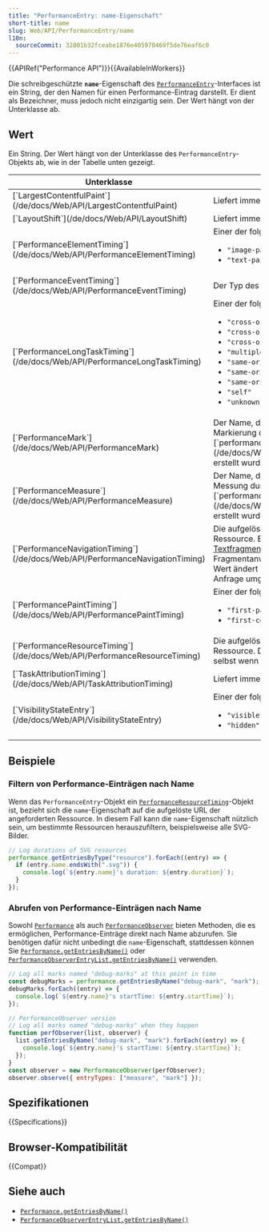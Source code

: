 ```yaml
---
title: "PerformanceEntry: name-Eigenschaft"
short-title: name
slug: Web/API/PerformanceEntry/name
l10n:
  sourceCommit: 32801b32fceabe1876e405970469f5de76eaf6c0
---
```


{{APIRef("Performance API")}}{{AvailableInWorkers}}

Die schreibgeschützte **`name`**-Eigenschaft des [`PerformanceEntry`](/de/docs/Web/API/PerformanceEntry)-Interfaces ist ein String, der den Namen für einen Performance-Eintrag darstellt. Er dient als Bezeichner, muss jedoch nicht einzigartig sein. Der Wert hängt von der Unterklasse ab.

## Wert

Ein String. Der Wert hängt von der Unterklasse des `PerformanceEntry`-Objekts ab, wie in der Tabelle unten gezeigt.

<table class="no-markdown">
  <thead>
    <tr>
      <th scope="col">Unterklasse</th>
      <th scope="col">Wert</th>
    </tr>
  </thead>
  <tbody>
    <tr>
      <td>[`LargestContentfulPaint`](/de/docs/Web/API/LargestContentfulPaint)</td>
      <td>Liefert immer einen leeren String zurück.</td>
    </tr>
    <tr>
      <td>[`LayoutShift`](/de/docs/Web/API/LayoutShift)</td>
      <td>Liefert immer <code>"layout-shift"</code> zurück.</td>
    </tr>
    <tr>
      <td>[`PerformanceElementTiming`](/de/docs/Web/API/PerformanceElementTiming)</td>
      <td>Einer der folgenden Strings:
        <ul>
          <li><code>"image-paint"</code></li>
          <li><code>"text-paint"</code></li>
        </ul>
      </td>
    </tr>
    <tr>
      <td>[`PerformanceEventTiming`](/de/docs/Web/API/PerformanceEventTiming)</td>
      <td>Der Typ des zugehörigen Ereignisses.</td>
    </tr>
    <tr>
      <td>[`PerformanceLongTaskTiming`](/de/docs/Web/API/PerformanceLongTaskTiming)</td>
      <td>Einer der folgenden Strings:
        <ul>
          <li><code>"cross-origin-ancestor"</code></li>
          <li><code>"cross-origin-descendant"</code></li>
          <li><code>"cross-origin-unreachable"</code></li>
          <li><code>"multiple-contexts"</code></li>
          <li><code>"same-origin-ancestor"</code></li>
          <li><code>"same-origin-descendant"</code></li>
          <li><code>"same-origin"</code></li>
          <li><code>"self"</code></li>
          <li><code>"unknown"</code></li>
        </ul>
      </td>
    </tr>
    <tr>
      <td>[`PerformanceMark`](/de/docs/Web/API/PerformanceMark)</td>
      <td>
        Der Name, der verwendet wurde, als die Markierung durch den Aufruf von
        [`performance.mark()`](/de/docs/Web/API/Performance/mark) erstellt wurde.
      </td>
    </tr>
    <tr>
      <td>[`PerformanceMeasure`](/de/docs/Web/API/PerformanceMeasure)</td>
      <td>
        Der Name, der verwendet wurde, als die Messung durch den Aufruf von
        [`performance.measure()`](/de/docs/Web/API/Performance/measure) erstellt wurde.
      </td>
    </tr>
    <tr>
      <td>[`PerformanceNavigationTiming`](/de/docs/Web/API/PerformanceNavigationTiming)</td>
      <td>Die aufgelöste URL der angeforderten Ressource.
      Beachten Sie, dass dies alle <a href="/de/docs/Web/URI/Fragment/Text_fragments">Textfragmente</a> oder andere Fragmentanweisungen ausschließt.
      Der Wert ändert sich nicht, selbst wenn die Anfrage umgeleitet wird.
      </td>
    </tr>
    <tr>
      <td>[`PerformancePaintTiming`](/de/docs/Web/API/PerformancePaintTiming)</td>
      <td>Einer der folgenden Strings:
        <ul>
          <li><code>"first-paint"</code></li>
          <li><code>"first-contentful-paint"</code></li>
        </ul>
      </td>
    </tr>
    <tr>
      <td>[`PerformanceResourceTiming`](/de/docs/Web/API/PerformanceResourceTiming)</td>
      <td>Die aufgelöste URL der angeforderten Ressource. Dieser Wert ändert sich nicht, selbst wenn die Anfrage umgeleitet wird.</td>
    </tr>
    <tr>
      <td>[`TaskAttributionTiming`](/de/docs/Web/API/TaskAttributionTiming)</td>
      <td>Liefert immer <code>"unknown"</code> zurück.</td>
    </tr>
    <tr>
      <td>[`VisibilityStateEntry`](/de/docs/Web/API/VisibilityStateEntry)</td>
      <td>Einer der folgenden Strings:
        <ul>
          <li><code>"visible"</code></li>
          <li><code>"hidden"</code></li>
        </ul>
      </td>
    </tr>
  </tbody>
</table>

## Beispiele

### Filtern von Performance-Einträgen nach Name

Wenn das `PerformanceEntry`-Objekt ein [`PerformanceResourceTiming`](/de/docs/Web/API/PerformanceResourceTiming)-Objekt ist, bezieht sich die `name`-Eigenschaft auf die aufgelöste URL der angeforderten Ressource.
In diesem Fall kann die `name`-Eigenschaft nützlich sein, um bestimmte Ressourcen herauszufiltern, beispielsweise alle SVG-Bilder.

```js
// Log durations of SVG resources
performance.getEntriesByType("resource").forEach((entry) => {
  if (entry.name.endsWith(".svg")) {
    console.log(`${entry.name}'s duration: ${entry.duration}`);
  }
});
```

### Abrufen von Performance-Einträgen nach Name

Sowohl [`Performance`](/de/docs/Web/API/Performance) als auch [`PerformanceObserver`](/de/docs/Web/API/PerformanceObserver) bieten Methoden, die es ermöglichen, Performance-Einträge direkt nach Name abzurufen. Sie benötigen dafür nicht unbedingt die `name`-Eigenschaft, stattdessen können Sie [`Performance.getEntriesByName()`](/de/docs/Web/API/Performance/getEntriesByName) oder [`PerformanceObserverEntryList.getEntriesByName()`](/de/docs/Web/API/PerformanceObserverEntryList/getEntriesByName) verwenden.

```js
// Log all marks named "debug-marks" at this point in time
const debugMarks = performance.getEntriesByName("debug-mark", "mark");
debugMarks.forEach((entry) => {
  console.log(`${entry.name}'s startTime: ${entry.startTime}`);
});

// PerformanceObserver version
// Log all marks named "debug-marks" when they happen
function perfObserver(list, observer) {
  list.getEntriesByName("debug-mark", "mark").forEach((entry) => {
    console.log(`${entry.name}'s startTime: ${entry.startTime}`);
  });
}
const observer = new PerformanceObserver(perfObserver);
observer.observe({ entryTypes: ["measure", "mark"] });
```

## Spezifikationen

{{Specifications}}

## Browser-Kompatibilität

{{Compat}}

## Siehe auch

- [`Performance.getEntriesByName()`](/de/docs/Web/API/Performance/getEntriesByName)
- [`PerformanceObserverEntryList.getEntriesByName()`](/de/docs/Web/API/PerformanceObserverEntryList/getEntriesByName)

